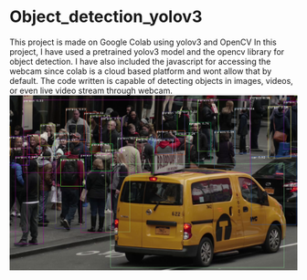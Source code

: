 # Object_detection_yolov3
This project is made on Google Colab using yolov3 and OpenCV
In this project, I have used a pretrained yolov3 model and the opencv library for object detection. I have also included the javascript for accessing the webcam since colab is a cloud based platform and wont allow that by default. The code written is capable of detecting objects in images, videos, or even live video stream through webcam.
![download_1](https://github.com/Armaan-20/object_detection_yolov3/blob/main/download_1.png)
